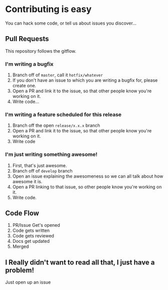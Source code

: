 # Contributing is easy

You can hack some code, or tell us about issues you discover...

## Pull Requests

This repository follows the gitflow.

### I'm writing a bugfix

1. Branch off of `master`, call it `hotfix/whatever`
2. If you don't have an issue to which you are writing a bugfix for, please create one.
3. Open a PR and link it to the issue, so that other people know you're working on it.
4. Write code...

### I'm writing a feature scheduled for this release

1. Branch off the open `release/x.x.x` branch
2. Open a PR and link it to the issue, so that other people know you're working on it.
3. Write code

### I'm just writing something awesome!

1. First, that's just awesome.
2. Branch off of `develop` branch
2. Open an issue explaining the awesomeness so we can all talk about how awesome it is.
3. Open a PR linking to that issue, so other people know you're working on it.
4. Write code.

## Code Flow

1. PR/Issue Get's opened
2. Code gets written
3. Code gets reviewed
4. Docs get updated
5. Merged

## I Really didn't want to read all that, I just have a problem!

Just open up an issue
